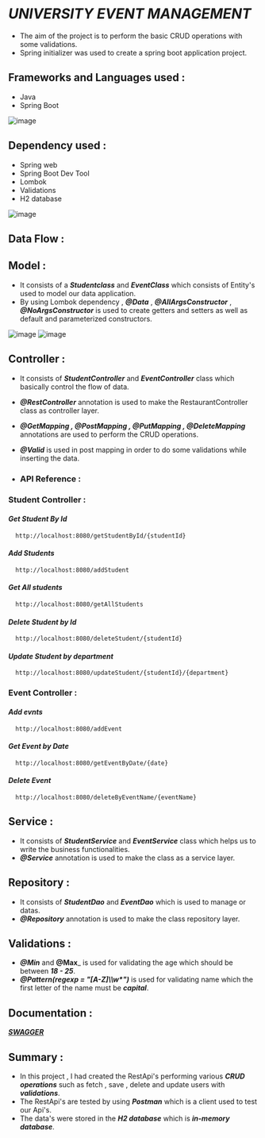 
# ***UNIVERSITY EVENT MANAGEMENT***

- The aim of the project is to perform the basic CRUD operations with some validations.
- Spring initializer was used to create a spring boot application project.


## **Frameworks and Languages used :**

- Java
- Spring Boot

![image](https://user-images.githubusercontent.com/112794922/235488269-353d6d3d-f19f-496f-b019-68d1aafa4bb9.png)



## **Dependency used :**

- Spring web
- Spring Boot Dev Tool
- Lombok
- Validations
- H2 database

![image](https://user-images.githubusercontent.com/112794922/235488804-512a46c9-6867-416f-ad30-412fb65fbc4f.png)


## **Data Flow :**

## **Model :** 

- It consists of a  ___Studentclass___ and ___EventClass___ which consists of Entity's used to model our data application.
- By using Lombok dependency , ___@Data___ , ___@AllArgsConstructor___ , ___@NoArgsConstructor___ is used to create getters and setters as well as default and parameterized constructors.

![image](https://user-images.githubusercontent.com/112794922/235488840-8d9e9ede-673a-4c0c-9f94-0d913767887e.png)
![image](https://user-images.githubusercontent.com/112794922/235488848-85d63ed2-6db4-4a31-81d1-4c885c447033.png)


## **Controller :**

- It consists of ___StudentController___ and ___EventController___ class which basically control the flow of data.
- ___@RestController___ annotation is used to make the RestaurantController class as controller layer.
- ___@GetMapping , @PostMapping , @PutMapping , @DeleteMapping___ annotations are used to perform the CRUD operations.
- ___@Valid___ is used in post mapping in order to do some validations while inserting the data.




- ### **API Reference :**

### **Student Controller :**

#### ***Get Student By Id***

```http
  http://localhost:8080/getStudentById/{studentId}
```

#### ***Add Students***

```http
  http://localhost:8080/addStudent
```

#### ***Get All students***

```http
  http://localhost:8080/getAllStudents
```

#### ***Delete Student by Id***

```http
  http://localhost:8080/deleteStudent/{studentId}
```

#### ***Update Student by department***

```http
  http://localhost:8080/updateStudent/{studentId}/{department}
```

### **Event Controller :**

#### ***Add evnts***

```http
  http://localhost:8080/addEvent
```

#### ***Get Event by Date***

```http
  http://localhost:8080/getEventByDate/{date}
```

#### ***Delete Event***

```http
  http://localhost:8080/deleteByEventName/{eventName}
```

## **Service :** 

- It consists of ___StudentService___ and ___EventService___ class which helps us to write the business functionalities.
- ___@Service___ annotation is used to make the class as a service layer.

## **Repository :**

- It consists of ___StudentDao___ and ___EventDao___ which is used to manage or datas.
- ___@Repository___ annotation is used to make the class repository layer.

## **Validations :** 
- ___@Min___ and __@Max___ is used for validating the age which should be between ___18 - 25___.
- ___@Pattern(regexp = "[A-Z]\\\\w*")___ is used for validating name which the first letter of the name must be ___capital___.


## **Documentation :**

***[SWAGGER](http://localhost:8080/swagger-ui/index.html#/)***


## **Summary :**

- In this project , I had created the RestApi's performing various ___CRUD operations___ such as fetch , save , delete and update users with ___validations___.
- The RestApi's are tested by using ___Postman___ which is a client used to test our Api's.
- The data's were stored in the ___H2 database___ which is ___in-memory database___.

